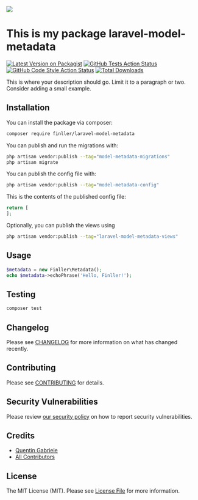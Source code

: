 
[<img src="https://github-ads.s3.eu-central-1.amazonaws.com/support-ukraine.svg?t=1" />](https://supportukrainenow.org)

# This is my package laravel-model-metadata

[![Latest Version on Packagist](https://img.shields.io/packagist/v/finller/laravel-model-metadata.svg?style=flat-square)](https://packagist.org/packages/finller/laravel-model-metadata)
[![GitHub Tests Action Status](https://img.shields.io/github/workflow/status/finller/laravel-model-metadata/run-tests?label=tests)](https://github.com/finller/laravel-model-metadata/actions?query=workflow%3Arun-tests+branch%3Amain)
[![GitHub Code Style Action Status](https://img.shields.io/github/workflow/status/finller/laravel-model-metadata/Fix%20PHP%20code%20style%20issues?label=code%20style)](https://github.com/finller/laravel-model-metadata/actions?query=workflow%3A"Fix+PHP+code+style+issues"+branch%3Amain)
[![Total Downloads](https://img.shields.io/packagist/dt/finller/laravel-model-metadata.svg?style=flat-square)](https://packagist.org/packages/finller/laravel-model-metadata)

This is where your description should go. Limit it to a paragraph or two. Consider adding a small example.

## Installation

You can install the package via composer:

```bash
composer require finller/laravel-model-metadata
```

You can publish and run the migrations with:

```bash
php artisan vendor:publish --tag="model-metadata-migrations"
php artisan migrate
```

You can publish the config file with:

```bash
php artisan vendor:publish --tag="model-metadata-config"
```

This is the contents of the published config file:

```php
return [
];
```

Optionally, you can publish the views using

```bash
php artisan vendor:publish --tag="laravel-model-metadata-views"
```

## Usage

```php
$metadata = new Finller\Metadata();
echo $metadata->echoPhrase('Hello, Finller!');
```

## Testing

```bash
composer test
```

## Changelog

Please see [CHANGELOG](CHANGELOG.md) for more information on what has changed recently.

## Contributing

Please see [CONTRIBUTING](https://github.com/quentinGab/.github/blob/main/CONTRIBUTING.md) for details.

## Security Vulnerabilities

Please review [our security policy](../../security/policy) on how to report security vulnerabilities.

## Credits

- [Quentin Gabriele](https://github.com/quentinGab)
- [All Contributors](../../contributors)

## License

The MIT License (MIT). Please see [License File](LICENSE.md) for more information.
